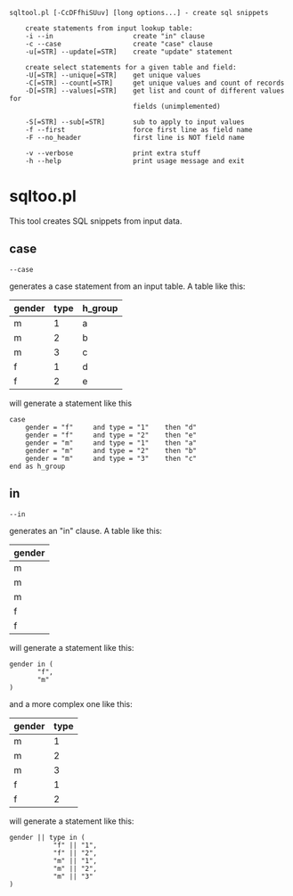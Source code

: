     sqltool.pl [-CcDFfhiSUuv] [long options...] - create sql snippets
    	                         
    	create statements from input lookup table:
    	-i --in                    create "in" clause
    	-c --case                  create "case" clause
    	-u[=STR] --update[=STR]    create "update" statement
    	                         
    	create select statements for a given table and field:
    	-U[=STR] --unique[=STR]    get unique values
    	-C[=STR] --count[=STR]     get unique values and count of records
    	-D[=STR] --values[=STR]    get list and count of different values for
    	                           fields (unimplemented)
    	                         
    	-S[=STR] --sub[=STR]       sub to apply to input values
    	-f --first                 force first line as field name
    	-F --no_header             first line is NOT field name
    	                         
    	-v --verbose               print extra stuff
    	-h --help                  print usage message and exit

# sqltoo.pl

This tool creates SQL snippets from input data.

## case

    --case

generates a case statement from an input table. A table like this:

| gender | type | h_group |
|--------|------|---------|
| m      | 1    | a       |
| m      | 2    | b       |
| m      | 3    | c       |
| f      | 1    | d       |
| f      | 2    | e       |

will generate a statement like this

    case
	    gender = "f"     and type = "1"    then "d"
	    gender = "f"     and type = "2"    then "e"
	    gender = "m"     and type = "1"    then "a"
	    gender = "m"     and type = "2"    then "b"
	    gender = "m"     and type = "3"    then "c"
    end as h_group

## in

    --in

generates an "in" clause. A table like this:

| gender |
|--------|
| m      |
| m      |
| m      |
| f      |
| f      |

will generate a statement like this:

    gender in (
	       "f",
	       "m"
    )

and a more complex one like this:

| gender | type |
|--------|------|
| m      | 1    |
| m      | 2    |
| m      | 3    |
| f      | 1    |
| f      | 2    |
    
will generate a statement like this:

    gender || type in (
		       "f" || "1",
		       "f" || "2",
		       "m" || "1",
		       "m" || "2",
		       "m" || "3"
    )
    

